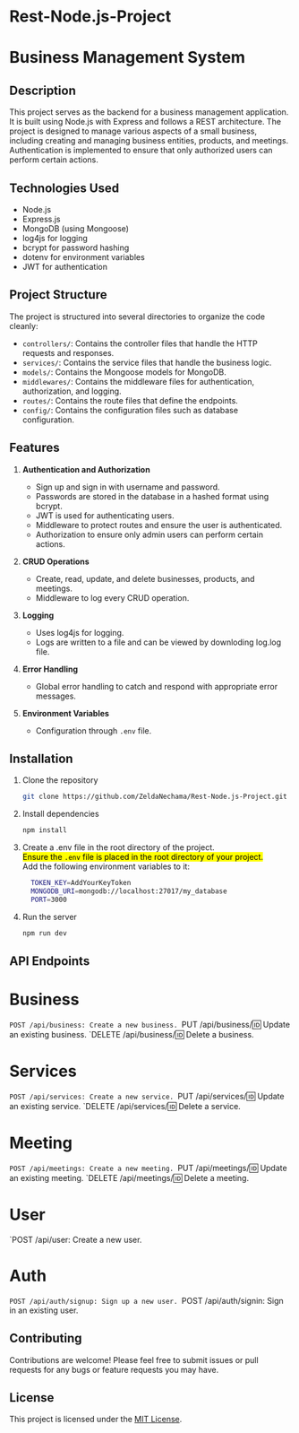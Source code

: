 # Rest-Node.js-Project
# Business Management System

## Description
This project serves as the backend for a business management application. It is built using Node.js with Express and follows a REST architecture. The project is designed to manage various aspects of a small business, including creating and managing business entities, products, and meetings. Authentication is implemented to ensure that only authorized users can perform certain actions.

## Technologies Used
- Node.js
- Express.js
- MongoDB (using Mongoose)
- log4js for logging
- bcrypt for password hashing
- dotenv for environment variables
- JWT for authentication

## Project Structure
The project is structured into several directories to organize the code cleanly:
- `controllers/`: Contains the controller files that handle the HTTP requests and responses.
- `services/`: Contains the service files that handle the business logic.
- `models/`: Contains the Mongoose models for MongoDB.
- `middlewares/`: Contains the middleware files for authentication, authorization, and logging.
- `routes/`: Contains the route files that define the endpoints.
- `config/`: Contains the configuration files such as database configuration.

## Features
1. **Authentication and Authorization**
   - Sign up and sign in with username and password.
   - Passwords are stored in the database in a hashed format using bcrypt.
   - JWT is used for authenticating users.
   - Middleware to protect routes and ensure the user is authenticated.
   - Authorization to ensure only admin users can perform certain actions.

2. **CRUD Operations**
   - Create, read, update, and delete businesses, products, and meetings.
   - Middleware to log every CRUD operation.

3. **Logging**
   - Uses log4js for logging.
   - Logs are written to a file and can be viewed by downloding log.log file.

4. **Error Handling**
   - Global error handling to catch and respond with appropriate error messages.

5. **Environment Variables**
   - Configuration through `.env` file.

## Installation
1. Clone the repository
   ```bash
   git clone https://github.com/ZeldaNechama/Rest-Node.js-Project.git
2. Install dependencies
   ```bash
   npm install
3. Create a .env file in the root directory of the project.  
  <mark>Ensure the `.env` file is placed in the root directory of your project.</mark>  
    Add the following environment variables to it:
    ```bash
      TOKEN_KEY=AddYourKeyToken
      MONGODB_URI=mongodb://localhost:27017/my_database
      PORT=3000 
4. Run the server
   ```bash
   npm run dev
   
## API Endpoints
# Business
`POST /api/business: Create a new business.
`PUT /api/business/:id: Update an existing business.
`DELETE /api/business/:id: Delete a business.
# Services
`POST /api/services: Create a new service.
`PUT /api/services/:id: Update an existing service.
`DELETE /api/services/:id: Delete a service.
# Meeting
`POST /api/meetings: Create a new meeting.
`PUT /api/meetings/:id: Update an existing meeting.
`DELETE /api/meetings/:id: Delete a meeting.
# User
`POST /api/user: Create a new user.
# Auth
`POST /api/auth/signup: Sign up a new user.
`POST /api/auth/signin: Sign in an existing user.

## Contributing

Contributions are welcome! Please feel free to submit issues or pull requests for any bugs or feature requests you may have.

## License

This project is licensed under the [MIT License](LICENSE).